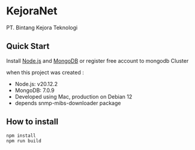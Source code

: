 # KejoraNet
PT. Bintang Kejora Teknologi


## Quick Start
Install [Node.js](http://nodejs.org/) and [MongoDB](http://www.mongodb.org/) or register free account to mongodb Cluster

when this project was created :
- Node.js: v20.12.2
- MongoDB: 7.0.9
- Developed using Mac, production on Debian 12
- depends snmp-mibs-downloader package

## How to install

    npm install
    npm run build

